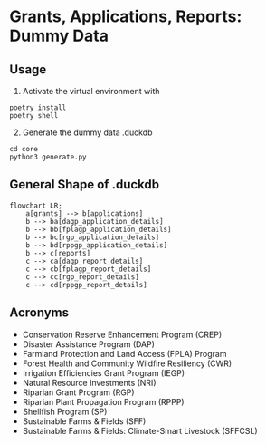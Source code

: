 # Grants, Applications, Reports: Dummy Data
## Usage
1. Activate the virtual environment with
```
poetry install
poetry shell
```
2. Generate the dummy data .duckdb
```
cd core
python3 generate.py
```

## General Shape of .duckdb
```mermaid
flowchart LR;
	a[grants] --> b[applications]
	b --> ba[dagp_application_details]
	b --> bb[fplagp_application_details]
	b --> bc[rgp_application_details]
	b --> bd[rppgp_application_details]
	b --> c[reports]
	c --> ca[dagp_report_details]
	c --> cb[fplagp_report_details]
	c --> cc[rgp_report_details]
	c --> cd[rppgp_report_details]
```

## Acronyms
- Conservation Reserve Enhancement Program (CREP)
- Disaster Assistance Program (DAP)
- Farmland Protection and Land Access (FPLA) Program
- Forest Health and Community Wildfire Resiliency (CWR)
- Irrigation Efficiencies Grant Program (IEGP)
- Natural Resource Investments (NRI)
- Riparian Grant Program (RGP)
- Riparian Plant Propagation Program (RPPP)
- Shellfish Program (SP)
- Sustainable Farms & Fields (SFF)
- Sustainable Farms & Fields: Climate-Smart Livestock (SFFCSL)